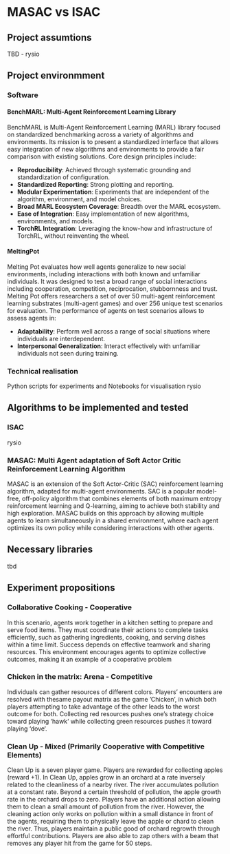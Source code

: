 # MASAC vs ISAC
## Project assumtions
TBD - rysio
## Project environmment
### Software
#### BenchMARL: Multi-Agent Reinforcement Learning Library
BenchMARL is Multi-Agent Reinforcement Learning (MARL) library focused on standardized benchmarking across a variety of algorithms and environments. Its mission is to present a standardized interface that allows easy integration of new algorithms and environments to provide a fair comparison with existing solutions. Core design principles include:

- **Reproducibility**: Achieved through systematic grounding and standardization of configuration.
- **Standardized Reporting**: Strong plotting and reporting.
- **Modular Experimentation**: Experiments that are independent of the algorithm, environment, and model choices.
- **Broad MARL Ecosystem Coverage**: Breadth over the MARL ecosystem.
- **Ease of Integration**: Easy implementation of new algorithms, environments, and models.
- **TorchRL Integration**: Leveraging the know-how and infrastructure of TorchRL, without reinventing the wheel.

#### MeltingPot
Melting Pot evaluates how well agents generalize to new social environments, including interactions with both known and unfamiliar individuals. It was designed to test a broad range of social interactions including cooperation, competition, reciprocation, stubbornness and trust. Melting Pot offers researchers a set of over 50 multi-agent reinforcement learning substrates (multi-agent games) and over 256 unique test scenarios for evaluation. The performance of agents on test scenarios allows to assess agents in:

- **Adaptability**: Perform well across a range of social situations where individuals are interdependent.
- **Interpersonal Generalization**: Interact effectively with unfamiliar individuals not seen during training.

### Technical realisation
Python scripts for experiments and Notebooks for visualisation
rysio
## Algorithms to be implemented and tested
### ISAC
rysio
### MASAC: Multi Agent adaptation of Soft Actor Critic Reinforcement Learning Algorithm
MASAC is an extension of the Soft Actor-Critic (SAC) reinforcement learning algorithm, adapted for multi-agent environments. SAC is a popular model-free, off-policy algorithm that combines elements of both maximum entropy reinforcement learning and Q-learning, aiming to achieve both stability and high exploration. MASAC builds on this approach by allowing multiple agents to learn simultaneously in a shared environment, where each agent optimizes its own policy while considering interactions with other agents.
## Necessary libraries
tbd
## Experiment propositions
### Collaborative Cooking - Cooperative
In this scenario, agents work together in a kitchen setting to prepare and serve food items. They must coordinate their actions to complete tasks efficiently, such as gathering ingredients, cooking, and serving dishes within a time limit. Success depends on effective teamwork and sharing resources. This environment encourages agents to optimize collective outcomes, making it an example of a cooperative problem
### Chicken in the matrix: Arena - Competitive
Individuals can gather resources of different colors. Players’ encounters are resolved with thesame payout matrix as the game ’Chicken’, in which both players attempting to take advantage of the other leads to the worst outcome for both. Collecting red resources pushes one’s strategy choice toward playing ‘hawk‘ while collecting green resources pushes it toward playing ‘dove‘.
### Clean Up - Mixed (Primarily Cooperative with Competitive Elements)
Clean Up is a seven player game. Players are rewarded for collecting apples (reward +1). In Clean Up, apples grow in an orchard at a rate inversely related to the cleanliness of a nearby river. The river accumulates pollution at a constant rate. Beyond a certain threshold of pollution, the apple growth rate in the orchard drops to zero. Players have an additional action allowing them to clean a small amount of pollution from the river. However, the cleaning action only works on pollution within a small distance in front of the agents, requiring them to physically leave the apple or chard to clean the river. Thus, players maintain a public good of orchard regrowth through effortful contributions. Players are also able to zap others with a beam that removes any player hit from the game for 50 steps.
